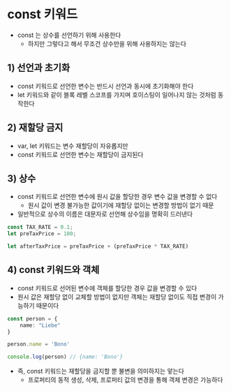 # const 키워드
- const 는 상수를 선언하기 위해 사용한다
  - 하지만 그렇다고 해서 무조건 상수만을 위해 사용하지는 않는다
## 1) 선언과 초기화
- const 키워드로 선언한 변수는 반드시 선언과 동시에 초기화해야 한다
- let 키워드와 같이 블록 레벨 스코프를 가지며 호이스팅이 일어나지 않는 것처럼 동작한다

## 2) 재할당 금지
- var, let 키워드는 변수 재할당이 자유롭지만 
- const 키워드로 선언한 변수는 재할당이 금지된다

## 3) 상수
- const 키워드로 선언한 변수에 원시 값을 할당한 경우 변수 값을 변경할 수 없다
  - 원시 값이 변경 불가능한 값이기에 재할당 없이는 변경할 방법이 없기 때문
- 일반적으로 상수의 이름은 대문자로 선언해 상수임을 명확히 드러낸다
```typescript jsx
const TAX_RATE = 0.1;
let preTaxPrice = 100;

let afterTaxPrice = preTaxPrice + (preTaxPrice * TAX_RATE)
```

## 4) const 키워드와 객체
- const 키워드로 선어된 변수에 객체를 할당한 경우 값을 변경할 수 있다
- 원시 값은 재할당 없이 교체할 방법이 없지만 객체는 재할당 없이도 직접 변경이 가능하기 때문이다
```typescript jsx
const person = {
	name: "Liebe"
}

person.name = 'Bono'

console.log(person) // {name: 'Bono'}
```
- 즉, const 키워드는 재할당을 금지할 뿐 불변을 의미하지는 앟는다
  - 프로퍼티의 동적 생성, 삭제, 프로퍼티 값의 변경을 통해 객체 변경은 가능하다
